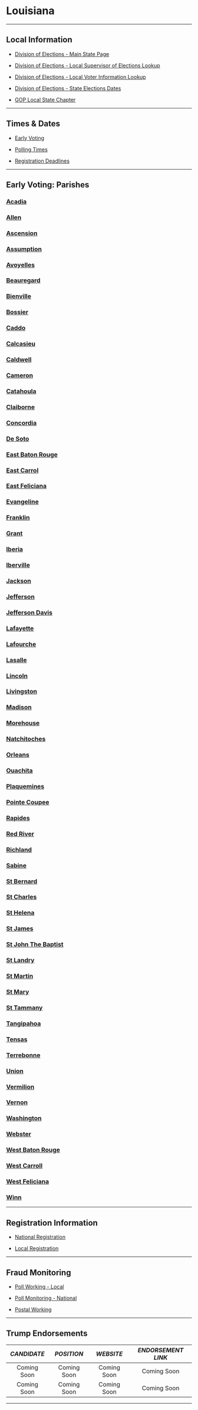 # **Louisiana**

-----

## Local Information

- [Division of Elections - Main State Page]()

- [Division of Elections - Local Supervisor of Elections Lookup]()

- [Division of Elections - Local Voter Information Lookup]()

- [Division of Elections - State Elections Dates]()

- [GOP Local State Chapter]()

-----

## Times & Dates

- [Early Voting]()

- [Polling Times]()

- [Registration Deadlines]()

-----
## Early Voting: Parishes

### [Acadia](https://voterportal.sos.la.gov/Home/Home?uid=2)
### [Allen](https://voterportal.sos.la.gov/Home/Home?uid=3)
### [Ascension](https://voterportal.sos.la.gov/Home/Home?uid=4)
### [Assumption](https://voterportal.sos.la.gov/Home/Home?uid=5)

### [Avoyelles](https://voterportal.sos.la.gov/Home/Home?uid=6)
### [Beauregard](https://voterportal.sos.la.gov/Home/Home?uid=7)
### [Bienville](https://voterportal.sos.la.gov/Home/Home?uid=8)
### [Bossier](https://voterportal.sos.la.gov/Home/Home?uid=9)
### [Caddo](https://voterportal.sos.la.gov/Home/Home?uid=10)

### [Calcasieu](https://voterportal.sos.la.gov/Home/Home?uid=11)
### [Caldwell](https://voterportal.sos.la.gov/Home/Home?uid=12)
### [Cameron](https://voterportal.sos.la.gov/Home/Home?uid=13)
### [Catahoula](https://voterportal.sos.la.gov/Home/Home?uid=14)
### [Claiborne](https://voterportal.sos.la.gov/Home/Home?uid=15)

### [Concordia](https://voterportal.sos.la.gov/Home/Home?uid=16)
### [De Soto](https://voterportal.sos.la.gov/Home/Home?uid=17)
### [East Baton Rouge](https://voterportal.sos.la.gov/Home/Home?uid=18)
### [East Carrol](https://voterportal.sos.la.gov/Home/Home?uid=19)
### [East Feliciana](https://voterportal.sos.la.gov/Home/Home?uid=20)

### [Evangeline](https://voterportal.sos.la.gov/Home/Home?uid=21)
### [Franklin](https://voterportal.sos.la.gov/Home/Home?uid=22)
### [Grant](https://voterportal.sos.la.gov/Home/Home?uid=23)
### [Iberia](https://voterportal.sos.la.gov/Home/Home?uid=24)
### [Iberville](https://voterportal.sos.la.gov/Home/Home?uid=25)

### [Jackson](https://voterportal.sos.la.gov/Home/Home?uid=26)
### [Jefferson](https://voterportal.sos.la.gov/Home/Home?uid=27)
### [Jefferson Davis](https://voterportal.sos.la.gov/Home/Home?uid=28)
### [Lafayette](https://voterportal.sos.la.gov/Home/Home?uid=29)
### [Lafourche](https://voterportal.sos.la.gov/Home/Home?uid=30)

### [Lasalle](https://voterportal.sos.la.gov/Home/Home?uid=31)
### [Lincoln](https://voterportal.sos.la.gov/Home/Home?uid=32)
### [Livingston](https://voterportal.sos.la.gov/Home/Home?uid=33)
### [Madison](https://voterportal.sos.la.gov/Home/Home?uid=34)
### [Morehouse](https://voterportal.sos.la.gov/Home/Home?uid=35)

### [Natchitoches](https://voterportal.sos.la.gov/Home/Home?uid=36)
### [Orleans](https://voterportal.sos.la.gov/Home/Home?uid=37)
### [Ouachita](https://voterportal.sos.la.gov/Home/Home?uid=38)
### [Plaquemines](https://voterportal.sos.la.gov/Home/Home?uid=39)
### [Pointe Coupee](https://voterportal.sos.la.gov/Home/Home?uid=40)

### [Rapides](https://voterportal.sos.la.gov/Home/Home?uid=41)
### [Red River](https://voterportal.sos.la.gov/Home/Home?uid=42)
### [Richland](https://voterportal.sos.la.gov/Home/Home?uid=43)
### [Sabine](https://voterportal.sos.la.gov/Home/Home?uid=44)
### [St Bernard](https://voterportal.sos.la.gov/Home/Home?uid=45)

### [St Charles](https://voterportal.sos.la.gov/Home/Home?uid=46)
### [St Helena](https://voterportal.sos.la.gov/Home/Home?uid=47)
### [St James](https://voterportal.sos.la.gov/Home/Home?uid=48)
### [St John The Baptist](https://voterportal.sos.la.gov/Home/Home?uid=49)
### [St Landry](https://voterportal.sos.la.gov/Home/Home?uid=50)


### [St Martin](https://voterportal.sos.la.gov/Home/Home?uid=51)
### [St Mary](https://voterportal.sos.la.gov/Home/Home?uid=52)
### [St Tammany](https://voterportal.sos.la.gov/Home/Home?uid=53)
### [Tangipahoa](https://voterportal.sos.la.gov/Home/Home?uid=54)
### [Tensas](https://voterportal.sos.la.gov/Home/Home?uid=55)

### [Terrebonne](https://voterportal.sos.la.gov/Home/Home?uid=56)
### [Union](https://voterportal.sos.la.gov/Home/Home?uid=57)
### [Vermilion](https://voterportal.sos.la.gov/Home/Home?uid=58)
### [Vernon](https://voterportal.sos.la.gov/Home/Home?uid=59)
### [Washington](https://voterportal.sos.la.gov/Home/Home?uid=60)

### [Webster](https://voterportal.sos.la.gov/Home/Home?uid=61)
### [West Baton Rouge](https://voterportal.sos.la.gov/Home/Home?uid=62)
### [West Carroll](https://voterportal.sos.la.gov/Home/Home?uid=63)
### [West Feliciana](https://voterportal.sos.la.gov/Home/Home?uid=64)
### [Winn](https://voterportal.sos.la.gov/Home/Home?uid=65)
-----

## 

## Registration Information

- [National Registration](https://vote.gov/)

- [Local Registration]()

-----

## Fraud Monitoring

- [Poll Working - Local]()

- [Poll Monitoring - National](https://www.eac.gov/election-officials/poll-watchers)

- [Postal Working](https://about.usps.com/careers/)

-----

## Trump Endorsements

| *CANDIDATE* | *POSITION* | *WEBSITE* | *ENDORSEMENT LINK* |
| :---: | :---: | :---: | :---: |
| Coming Soon | Coming Soon | Coming Soon | Coming Soon |
| Coming Soon | Coming Soon | Coming Soon | Coming Soon |

-----